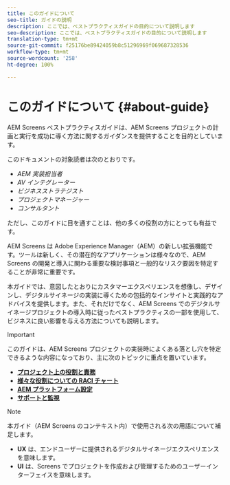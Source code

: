 ```yaml
---
title: このガイドについて
seo-title: ガイドの説明
description: ここでは、ベストプラクティスガイドの目的について説明します
seo-description: ここでは、ベストプラクティスガイドの目的について説明します
translation-type: tm+mt
source-git-commit: f25176be89424059b8c51296969f069687328536
workflow-type: tm+mt
source-wordcount: '258'
ht-degree: 100%

---
```



# このガイドについて {#about-guide}

AEM Screens ベストプラクティスガイドは、AEM Screens プロジェクトの計画と実行を成功に導く方法に関するガイダンスを提供することを目的としています。

このドキュメントの対象読者は次のとおりです。

* *AEM 実装担当者*
* *AV インテグレーター*
* *ビジネスストラテジスト*
* *プロジェクトマネージャー*
* *コンサルタント*

ただし、このガイドに目を通すことは、他の多くの役割の方にとっても有益です。

AEM Screens は Adobe Experience Manager（AEM）の新しい拡張機能です。ツールは新しく、その潜在的なアプリケーションは様々なので、AEM Screens の開発と導入に関わる重要な検討事項と一般的なリスク要因を特定することが非常に重要です。

本ガイドでは、意図したとおりにカスタマーエクスペリエンスを想像し、デザインし、デジタルサイネージの実装に導くための包括的なインサイトと実践的なアドバイスを提供します。また、それだけでなく、AEM Screens でのデジタルサイネージプロジェクトの導入時に従ったベストプラクティスの一部を使用して、ビジネスに良い影響を与える方法についても説明します。

>[!IMPORTANT]
>
> このガイドは、AEM Screens プロジェクトの実装時によくある落とし穴を特定できるような内容になっており、主に次のトピックに重点を置いています。
>
> * **[プロジェクト上の役割と責務](roles-responsibilities.md)**
> * **[様々な役割についての RACI チャート](roles-responsibilities.md#raci-chart)**
> * **[AEM プラットフォーム設定](aem-platform-configurations.md)**
> * **[サポートと監視](support-monitoring.md)**


>[!NOTE]
>
> 本ガイド（AEM Screens のコンテキスト内）で使用される次の用語について補足します。
>
> * **UX** は、エンドユーザーに提供されるデジタルサイネージエクスペリエンスを意味します。
> * **UI** は、Screens でプロジェクトを作成および管理するためのユーザーインターフェイスを意味します。

